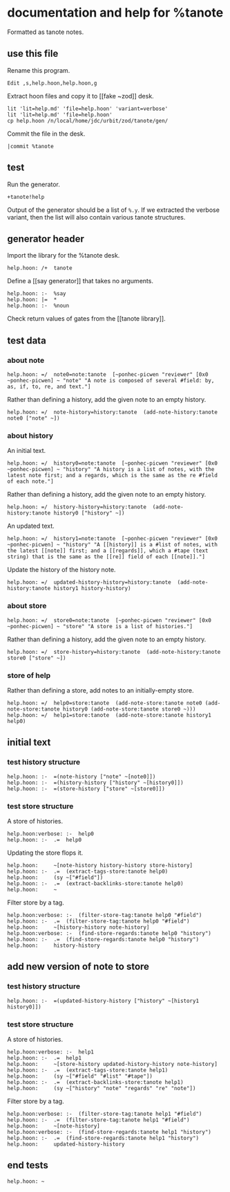 # documentation and help for %tanote

Formatted as tanote notes.

## use this file

Rename this program.

	Edit ,s,help.hoon,help.hoon,g

Extract hoon files and copy it to [[fake ~zod]] desk.

```shell
lit 'lit=help.md' 'file=help.hoon' 'variant=verbose'
lit 'lit=help.md' 'file=help.hoon'
cp help.hoon /n/local/home/jdc/urbit/zod/tanote/gen/
```

Commit the file in the desk.

```hoon
|commit %tanote
```

## test

Run the generator.

```hoon
+tanote!help
```

Output of the generator should be a list of `%.y`.  If we extracted the verbose variant, then the list will also contain various tanote structures.

## generator header

Import the library for the %tanote desk.

	help.hoon: /+  tanote

Define a [[say generator]] that takes no arguments.

	help.hoon: :-  %say
	help.hoon: |=  *
	help.hoon: :-  %noun

Check return values of gates from the [[tanote library]].

## test data

### about note

	help.hoon: =/  note0=note:tanote  [~ponhec-picwen "reviewer" [0x0 ~ponhec-picwen] ~ "note" "A note is composed of several #field: by, as, if, to, re, and text."]

Rather than defining a history, add the given note to an empty history.

	help.hoon: =/  note-history=history:tanote  (add-note-history:tanote note0 ["note" ~])

### about history

An initial text.

	help.hoon: =/  history0=note:tanote  [~ponhec-picwen "reviewer" [0x0 ~ponhec-picwen] ~ "history" "A history is a list of notes, with the latest note first; and a regards, which is the same as the re #field of each note."]

Rather than defining a history, add the given note to an empty history.

	help.hoon: =/  history-history=history:tanote  (add-note-history:tanote history0 ["history" ~])

An updated text.

	help.hoon: =/  history1=note:tanote  [~ponhec-picwen "reviewer" [0x0 ~ponhec-picwen] ~ "history" "A [[history]] is a #list of notes, with the latest [[note]] first; and a [[regards]], which a #tape (text string) that is the same as the [[re]] field of each [[note]]."]

Update the history of the history note.

	help.hoon: =/  updated-history-history=history:tanote  (add-note-history:tanote history1 history-history)

### about store

	help.hoon: =/  store0=note:tanote  [~ponhec-picwen "reviewer" [0x0 ~ponhec-picwen] ~ "store" "A store is a list of histories."]

Rather than defining a history, add the given note to an empty history.

	help.hoon: =/  store-history=history:tanote  (add-note-history:tanote store0 ["store" ~])

### store of help

Rather than defining a store, add notes to an initially-empty store.

	help.hoon: =/  help0=store:tanote  (add-note-store:tanote note0 (add-note-store:tanote history0 (add-note-store:tanote store0 ~)))
	help.hoon: =/  help1=store:tanote  (add-note-store:tanote history1 help0)

## initial text

### test history structure

	help.hoon: :-  =(note-history ["note" ~[note0]])
	help.hoon: :-  =(history-history ["history" ~[history0]])
	help.hoon: :-  =(store-history ["store" ~[store0]])

### test store structure

A store of histories.

	help.hoon:verbose: :-  help0
	help.hoon: :-  .=  help0

Updating the store flops it.

	help.hoon:     ~[note-history history-history store-history]
	help.hoon: :-  .=  (extract-tags-store:tanote help0)
	help.hoon:     (sy ~["#field"])
	help.hoon: :-  .=  (extract-backlinks-store:tanote help0)
	help.hoon:     ~

Filter store by a tag.

	help.hoon:verbose: :-  (filter-store-tag:tanote help0 "#field")
	help.hoon: :-  .=  (filter-store-tag:tanote help0 "#field")
	help.hoon:     ~[history-history note-history]
	help.hoon:verbose: :-  (find-store-regards:tanote help0 "history")
	help.hoon: :-  .=  (find-store-regards:tanote help0 "history")
	help.hoon:     history-history

## add new version of note to store

### test history structure

	help.hoon: :-  =(updated-history-history ["history" ~[history1 history0]])

### test store structure

A store of histories.

	help.hoon:verbose: :-  help1
	help.hoon: :-  .=  help1
	help.hoon:     ~[store-history updated-history-history note-history]
	help.hoon: :-  .=  (extract-tags-store:tanote help1)
	help.hoon:     (sy ~["#field" "#list" "#tape"])
	help.hoon: :-  .=  (extract-backlinks-store:tanote help1)
	help.hoon:     (sy ~["history" "note" "regards" "re" "note"])

Filter store by a tag.

	help.hoon:verbose: :-  (filter-store-tag:tanote help1 "#field")
	help.hoon: :-  .=  (filter-store-tag:tanote help1 "#field")
	help.hoon:     ~[note-history]
	help.hoon:verbose: :-  (find-store-regards:tanote help1 "history")
	help.hoon: :-  .=  (find-store-regards:tanote help1 "history")
	help.hoon:     updated-history-history


## end tests

	help.hoon: ~
